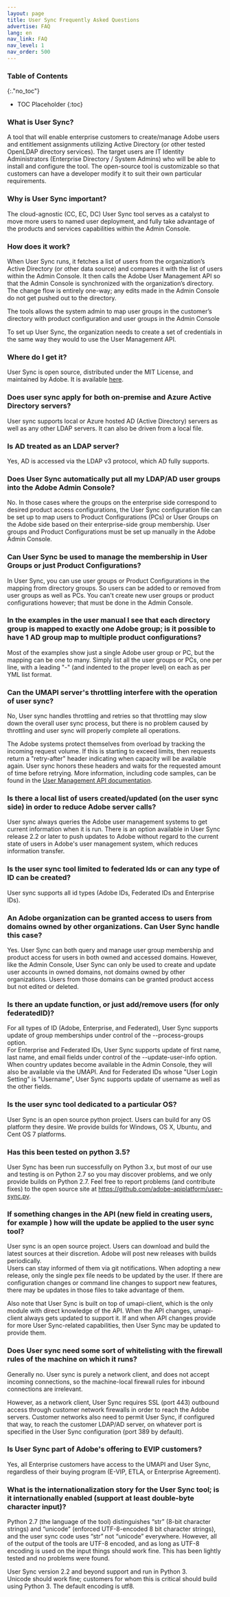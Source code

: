 ```yaml
---
layout: page
title: User Sync Frequently Asked Questions
advertise: FAQ
lang: en
nav_link: FAQ
nav_level: 1
nav_order: 500
---
```

### Table of Contents
{:."no_toc"}

* TOC Placeholder
{:toc}


### What is User Sync?

A tool that will enable enterprise customers to create/manage Adobe 
users and entitlement assignments utilizing Active Directory (or other 
tested OpenLDAP directory services).  The target users are IT Identity
Administrators (Enterprise Directory / System Admins) who will be able 
to install and configure the tool.  The open-source tool is customizable 
so that customers can have a developer modify it to suit their own 
particular requirements. 

### Why is User Sync important?

The cloud-agnostic (CC, EC, DC) User Sync tool serves as a catalyst 
to move more users to named user deployment, and fully take advantage 
of the products and services capabilities within the Admin Console.
 
### How does it work?

When User Sync runs, it fetches a list of users from the organization’s 
Active Directory (or other data source) and compares it with the list of 
users within the Admin Console.  It then calls the Adobe User Management 
API so that the Admin Console is synchronized with the organization’s 
directory.  The change flow is entirely one-way; any edits made in the 
Admin Console do not get pushed out to the directory.

The tools allows the system admin to map user groups in the customer’s 
directory with product configuration and user groups in the Admin Console

To set up User Sync, the organization needs to create a set of credentials 
in the same way they would to use the User Management API.
 
### Where do I get it?

User Sync is open source, distributed under the MIT License, and maintained by Adobe. It is available [here](https://github.com/adobe-apiplatform/user-sync.py/releases/latest).


### Does user sync apply for both on-premise and Azure Active Directory servers?

User sync supports local or Azure hosted AD (Active Directory) servers as well as any other LDAP servers.  It can also be driven from a local file.

### Is AD treated as an LDAP server?

Yes, AD is accessed via the LDAP v3 protocol, which AD fully supports.

### Does User Sync automatically put all my LDAP/AD user groups into the Adobe Admin Console?

No.  In those cases 
where the groups on the enterprise side correspond to desired product access 
configurations, the User Sync configuration file can be set up to map 
users to Product Configurations (PCs) or User Groups on the Adobe 
side based on their enterprise-side group membership.  User groups and Product Configurations must be set up manually in the Adobe Admin Console.

 
### Can User Sync be used to manage the membership in User Groups or just Product Configurations?

In User Sync, you can use user groups or Product Configurations in the mapping from directory groups.  So users can be added to or removed from user groups as well as PCs.  You can't create new user groups or product configurations however; that must be done in the Admin Console.

### In the examples in the user manual I see that each directory group is mapped to exactly one Adobe group; is it possible to have 1 AD group map to multiple product configurations?

Most of the examples show just a single Adobe user group or PC, but the mapping can be one to many.  Simply list all the user groups or PCs, one per line, with a leading "-" (and indented to the proper level) on each as per YML list format.

### Can the UMAPI server's throttling interfere with the operation of user sync?

No, User sync handles throttling and retries so that throttling may slow 
down the overall user sync process, but there is no problem caused by throttling 
and user sync will properly complete all operations.

The Adobe systems protect themselves from overload by tracking the incoming 
request volume.  If this is starting to exceed limits, then requests return 
a "retry-after" header indicating when capacity will be available again.  User sync honors these headers and waits for the requested amount of time before retrying.  More information, including code samples, can be found in the [User Management API documentation](https://www.adobe.io/apis/cloudplatform/usermanagement/docs/gettingstarted.html).
 
###  Is there a local list of users created/updated (on the user sync side) in order to reduce Adobe server calls?

User sync always queries the Adobe user management systems to get 
current information when it is run.  There is an option available in 
User Sync release 2.2 or later to push updates to Adobe without regard to the current
state of users in Adobe's user management system, which reduces information transfer.
 
### Is the user sync tool limited to federated Ids or can any type of ID can be created?

User sync supports all id types (Adobe IDs, Federated IDs and Enterprise IDs).

### An Adobe organization can be granted access to users from domains owned by other organizations.  Can User Sync handle this case?

Yes.  User Sync can both query and manage user 
group membership and product access for users in both owned and accessed domains.  However, 
like the Admin Console, User Sync can only be used to create and update user 
accounts in owned domains, not domains owned by other organizations.  Users from those
domains can be granted product access but not edited or deleted.

### Is there an update function, or just add/remove users (for only federatedID)?

For all types of ID (Adobe, Enterprise, and Federated), User Sync supports 
update of group memberships under control of the --process-groups option.  
For Enterprise and Federated IDs, User Sync supports update of first name, last 
name, and email fields under control of the --update-user-info  option.  When 
country updates become available in the Admin Console, they will also be 
available via the UMAPI.  And for Federated IDs whose "User Login Setting" 
is "Username", User Sync supports update of username as well as the other fields.

### Is the user sync tool dedicated to a particular OS?

User Sync is an open source python project.  Users can build for any OS platform they desire.  We provide builds for Windows, OS X, Ubuntu, and Cent OS 7 platforms.

### Has this been tested on python 3.5?

User Sync has been run successfully on Python 3.x, but most of our use and testing is on Python 2.7 so you may discover problems, and we only provide builds on Python 2.7.  Feel free to report problems (and contribute fixes) to the open source site at https://github.com/adobe-apiplatform/user-sync.py.

### If something changes in the API (new field in creating users, for example ) how will the update  be applied to the user sync tool?

User sync is an open source project.  Users can download and build the latest 
sources at their discretion.  Adobe will post new releases with builds periodically.  
Users can stay informed of them via git notifications.  When adopting a new release, 
only the single pex file needs to be updated by the user.  If there are configuration 
changes or command line changes to support new features, there may be updates in 
those files to take advantage of them.

Also note that User Sync is built on top of umapi-client, which is the only module with direct knowledge of the API. When the API changes, umapi-client always gets updated to support it. If and when API changes provide for more User Sync-related capabilities, then User Sync may be updated to provide them.

### Does User sync need some sort of whitelisting with the firewall rules of the machine on which it runs?

Generally no. User sync is purely a network client, and does not accept incoming connections, so the machine-local firewall rules for inbound connections are irrelevant.

However, as a network client, User Sync requires SSL (port 443) outbound access through customer network firewalls in order to reach the Adobe servers. Customer networks also need to permit User Sync, if configured that way, to reach the customer LDAP/AD server, on whatever port is specified in the User Sync configuration (port 389 by default).

### Is User Sync part of Adobe's offering to EVIP customers?
 
Yes, all Enterprise customers have access to the UMAPI and User Sync, regardless of their buying program (E-VIP, ETLA, or Enterprise Agreement).
 
### What is the internationalization story for the User Sync tool;  is it internationally enabled (support at least double-byte character input)?
 
Python 2.7 (the language of the tool) distinguishes “str” (8-bit character strings) 
and “unicode” (enforced UTF-8-encoded 8 bit character strings), and the user 
sync code uses “str” not “unicode” everywhere.  However, all of the output of 
the tools are UTF-8 encoded, and as long as UTF-8 encoding is used on the 
input things should work fine.  This has been lightly tested and no problems were 
found.

User Sync version 2.2 and beyond support and run in Python 3.  
Unicode should work fine; customers for whom this is critical should build using Python 3.  The default encoding is utf8.

 
